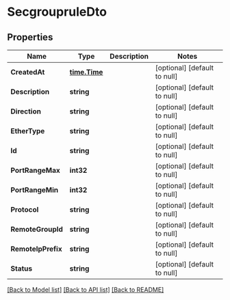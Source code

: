 # SecgroupruleDto

## Properties
Name | Type | Description | Notes
------------ | ------------- | ------------- | -------------
**CreatedAt** | [**time.Time**](time.Time.md) |  | [optional] [default to null]
**Description** | **string** |  | [optional] [default to null]
**Direction** | **string** |  | [optional] [default to null]
**EtherType** | **string** |  | [optional] [default to null]
**Id** | **string** |  | [optional] [default to null]
**PortRangeMax** | **int32** |  | [optional] [default to null]
**PortRangeMin** | **int32** |  | [optional] [default to null]
**Protocol** | **string** |  | [optional] [default to null]
**RemoteGroupId** | **string** |  | [optional] [default to null]
**RemoteIpPrefix** | **string** |  | [optional] [default to null]
**Status** | **string** |  | [optional] [default to null]

[[Back to Model list]](../README.md#documentation-for-models) [[Back to API list]](../README.md#documentation-for-api-endpoints) [[Back to README]](../README.md)


